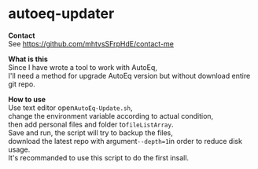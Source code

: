# autoeq-updater
**Contact**  
See https://github.com/mhtvsSFrpHdE/contact-me  

**What is this**  
Since I have wrote a tool to work with AutoEq,  
I'll need a method for upgrade AutoEq version but without download entire git repo.  

**How to use**  
Use text editor open```AutoEq-Update.sh```,  
change the environment variable according to actual condition,  
then add personal files and folder to```fileListArray```.  
Save and run, the script will try to backup the files,  
download the latest repo with argument```--depth=1```in order to reduce disk usage.  
It's recommanded to use this script to do the first insall.
